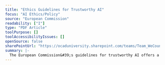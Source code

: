```yaml
---
title: "Ethics Guidelines for Trustworthy AI"
focus: "AI Ethics/Policy"
source: "European Commission"
readability: ["I"]
type: "PDF Article"
toolPurpose: []
toolAccessibilityIssues: []
openSource: false
sharePointUrl: "https://ocaduniversity.sharepoint.com/teams/Team_WeCount/Shared%20Documents/Resources%20and%20Tools/Literature%20(curated)/Ethics%20Guidelines%20for%20Trustworthy%20AI.pdf"
summary: |-
  The European Commission&#39;s guidelines for trustworthy AI offers a framework for fostering ethical and robust AI.
---
```


